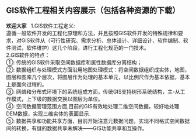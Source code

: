 ## GIS软件工程相关内容展示（包括各种资源的下载）
**欢迎大家**    
1.GIS软件工程定义:  
遵循一般软件开发的工程化原理和方法，并且按照GIS软件开发的特殊规律和要求，对GIS软件从（可行性研究、需求分析、总体设计、详细设计、软件编制、软件测试，软件维护）这几个阶段，进行工程化规范的一门技术。  	
2.GIS软件的特点：  
	①: 传统的GIS软件采取空间数据库和属性数据库分离结构；  
	②: 数据组织与处理模式方面沿用地图处理模式：将空间数据组织成实体，地图，图层和图库几个层次，将图层作为处理的基本单元，以比例尺作为基本依据，基本上是面向过程的。  
	③: 网络和分布式环境下的系统组成方面，传统GIS支持树形系统结构，主-从工作模式，上下级的数据交换以图层为单位。  
	④: 空间数据管理范围方面,目前的GIS有效地处理二维空间数据，较好地处理DEM数据，实现三维实体的表面显示.  
	⑤: 数据共享和功能共享方面，目前开始注意元数据问题，实现不同格式空间数据间的转换，有缝的数据共享未解决——GIS功能共享和互操作。  
